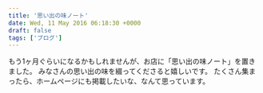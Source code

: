 ```yaml
---
title: '思い出の味ノート'
date: Wed, 11 May 2016 06:18:30 +0000
draft: false
tags: ['ブログ']
---
```


もう1ヶ月ぐらいになるかもしれませんが、お店に「思い出の味ノート」を置きました。 みなさんの思い出の味を綴ってくださると嬉しいです。 たくさん集まったら、ホームページにも掲載したいな、なんて思っています。